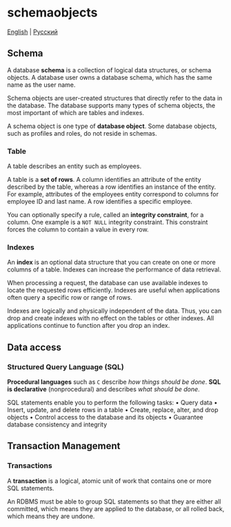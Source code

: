 # schemaobjects

[English](schemaobjects.md) | [Русский](schemaobjects.ru.md)

## Schema

A database **schema** is a collection of logical data structures, or schema objects. 
A database user owns a database schema, which has the same name as the user name.

Schema objects are user-created structures that directly refer to the data in the database. 
The database supports many types of schema objects, the most important of which are tables and indexes.

A schema object is one type of **database object**. 
Some database objects, such as profiles and roles, do not reside in schemas.

### Table 

A table describes an entity such as employees. 

A table is a **set of rows**. 
A column identifies an attribute of the entity described by the table, whereas a row identifies an instance of the entity. 
For example, attributes of the employees entity correspond to columns for employee ID and last name. 
A row identifies a specific employee.

You can optionally specify a rule, called an **integrity constraint**, for a column. 
One example is a `NOT NULL` integrity constraint. 
This constraint forces the column to contain a value in every row.

### Indexes 

An **index** is an optional data structure that you can create on one or more columns of a table. 
Indexes can increase the performance of data retrieval.

When processing a request, the database can use available indexes to locate the requested rows efficiently. 
Indexes are useful when applications often query a specific row or range of rows.

Indexes are logically and physically independent of the data. 
Thus, you can drop and create indexes with no effect on the tables or other indexes. 
All applications continue to function after you drop an index.

## Data access 

### Structured Query Language (SQL)

**Procedural languages** such as `C` describe *how things should be done*. 
**SQL is declarative** (nonprocedural) and describes *what should be done*.

SQL statements enable you to perform the following tasks:
• Query data
• Insert, update, and delete rows in a table
• Create, replace, alter, and drop objects
• Control access to the database and its objects
• Guarantee database consistency and integrity

## Transaction Management

### Transactions

A **transaction** is a logical, atomic unit of work that contains one or more SQL statements.

An RDBMS must be able to group SQL statements so that they are either all committed, which means they are applied to the database, or all rolled back, which means they are undone.
